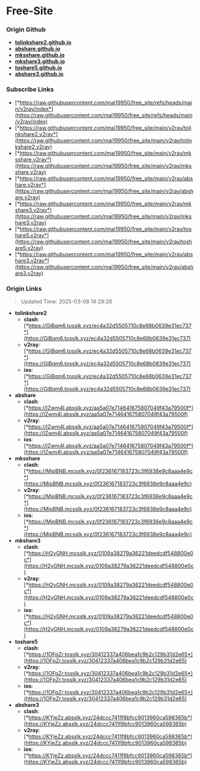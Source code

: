 # Free-Site

### Origin Github

- [**tolinkshare2.github.io**](https://github.com/tolinkshare2/tolinkshare2.github.io)
- [**abshare.github.io**](https://github.com/abshare/abshare.github.io)
- [**mksshare.github.io**](https://github.com/mksshare/mksshare.github.io)
- [**mkshare3.github.io**](https://github.com/mkshare3/mkshare3.github.io)
- [**toshare5.github.io**](https://github.com/toshare5/toshare5.github.io)
- [**abshare3.github.io**](https://github.com/abshare3/abshare3.github.io)

### Subscribe Links

- [*https://raw.githubusercontent.com/mai19950/free_site/refs/heads/main/v2ray/index*](https://raw.githubusercontent.com/mai19950/free_site/refs/heads/main/v2ray/index)
- [*https://raw.githubusercontent.com/mai19950/free_site/main/v2ray/tolinkshare2.v2ray*](https://raw.githubusercontent.com/mai19950/free_site/main/v2ray/tolinkshare2.v2ray)
- [*https://raw.githubusercontent.com/mai19950/free_site/main/v2ray/mksshare.v2ray*](https://raw.githubusercontent.com/mai19950/free_site/main/v2ray/mksshare.v2ray)
- [*https://raw.githubusercontent.com/mai19950/free_site/main/v2ray/abshare.v2ray*](https://raw.githubusercontent.com/mai19950/free_site/main/v2ray/abshare.v2ray)
- [*https://raw.githubusercontent.com/mai19950/free_site/main/v2ray/mkshare3.v2ray*](https://raw.githubusercontent.com/mai19950/free_site/main/v2ray/mkshare3.v2ray)
- [*https://raw.githubusercontent.com/mai19950/free_site/main/v2ray/toshare5.v2ray*](https://raw.githubusercontent.com/mai19950/free_site/main/v2ray/toshare5.v2ray)
- [*https://raw.githubusercontent.com/mai19950/free_site/main/v2ray/abshare3.v2ray*](https://raw.githubusercontent.com/mai19950/free_site/main/v2ray/abshare3.v2ray)

### Origin Links

> Updated Time: 2025-03-08 14:29:26

- **tolinkshare2**
  - **clash**: [*https://GiBqm6.tosslk.xyz/ec4a32d5505710c8e68b0639e31ec737*](https://GiBqm6.tosslk.xyz/ec4a32d5505710c8e68b0639e31ec737)
  - **v2ray**: [*https://GiBqm6.tosslk.xyz/ec4a32d5505710c8e68b0639e31ec737*](https://GiBqm6.tosslk.xyz/ec4a32d5505710c8e68b0639e31ec737)
  - **ios**: [*https://GiBqm6.tosslk.xyz/ec4a32d5505710c8e68b0639e31ec737*](https://GiBqm6.tosslk.xyz/ec4a32d5505710c8e68b0639e31ec737)
- **abshare**
  - **clash**: [*https://IZwm4I.absslk.xyz/aa5a07e714641675807049f43a79500f*](https://IZwm4I.absslk.xyz/aa5a07e714641675807049f43a79500f)
  - **v2ray**: [*https://IZwm4I.absslk.xyz/aa5a07e714641675807049f43a79500f*](https://IZwm4I.absslk.xyz/aa5a07e714641675807049f43a79500f)
  - **ios**: [*https://IZwm4I.absslk.xyz/aa5a07e714641675807049f43a79500f*](https://IZwm4I.absslk.xyz/aa5a07e714641675807049f43a79500f)
- **mksshare**
  - **clash**: [*https://MipBNB.mcsslk.xyz/0f236167183723c3f6938e9c8aaa4e9c*](https://MipBNB.mcsslk.xyz/0f236167183723c3f6938e9c8aaa4e9c)
  - **v2ray**: [*https://MipBNB.mcsslk.xyz/0f236167183723c3f6938e9c8aaa4e9c*](https://MipBNB.mcsslk.xyz/0f236167183723c3f6938e9c8aaa4e9c)
  - **ios**: [*https://MipBNB.mcsslk.xyz/0f236167183723c3f6938e9c8aaa4e9c*](https://MipBNB.mcsslk.xyz/0f236167183723c3f6938e9c8aaa4e9c)
- **mkshare3**
  - **clash**: [*https://H2yGNH.mcsslk.xyz/0109a38279a36221deedcdf548800e0c*](https://H2yGNH.mcsslk.xyz/0109a38279a36221deedcdf548800e0c)
  - **v2ray**: [*https://H2yGNH.mcsslk.xyz/0109a38279a36221deedcdf548800e0c*](https://H2yGNH.mcsslk.xyz/0109a38279a36221deedcdf548800e0c)
  - **ios**: [*https://H2yGNH.mcsslk.xyz/0109a38279a36221deedcdf548800e0c*](https://H2yGNH.mcsslk.xyz/0109a38279a36221deedcdf548800e0c)
- **toshare5**
  - **clash**: [*https://1OFpZr.tosslk.xyz/30412337a406bea1c9b2c129b31d2e65*](https://1OFpZr.tosslk.xyz/30412337a406bea1c9b2c129b31d2e65)
  - **v2ray**: [*https://1OFpZr.tosslk.xyz/30412337a406bea1c9b2c129b31d2e65*](https://1OFpZr.tosslk.xyz/30412337a406bea1c9b2c129b31d2e65)
  - **ios**: [*https://1OFpZr.tosslk.xyz/30412337a406bea1c9b2c129b31d2e65*](https://1OFpZr.tosslk.xyz/30412337a406bea1c9b2c129b31d2e65)
- **abshare3**
  - **clash**: [*https://KYjeZz.absslk.xyz/24dccc7411f8bfcc9013960ca598365b*](https://KYjeZz.absslk.xyz/24dccc7411f8bfcc9013960ca598365b)
  - **v2ray**: [*https://KYjeZz.absslk.xyz/24dccc7411f8bfcc9013960ca598365b*](https://KYjeZz.absslk.xyz/24dccc7411f8bfcc9013960ca598365b)
  - **ios**: [*https://KYjeZz.absslk.xyz/24dccc7411f8bfcc9013960ca598365b*](https://KYjeZz.absslk.xyz/24dccc7411f8bfcc9013960ca598365b)
